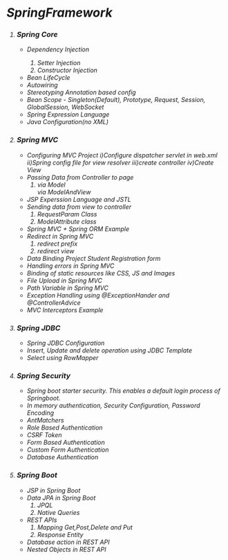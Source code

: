 <i>
  <h1>SpringFramework</h1>

<ol>
  <li><h3>Spring Core</h3>
  <ul>
    <li>Dependency Injection</li>
    <ol>
      <li>Setter Injection</li>
      <li>Constructor Injection</li>
    </ol>
    <li>Bean LifeCycle</li>
    <li>Autowiring</li>
    <li>Stereotyping Annotation based config</li>
    <li>Bean Scope - Singleton(Default), Prototype, Request, Session, GlobalSession, WebSocket</li>
    <li>Spring Expression Language</li>
    <li>Java Configuration(no XML)</li>
  </ul>
</li>

  <li><h3>Spring MVC</h3>
  <ul>
<li>Configuring MVC Project
i)Configure dispatcher servlet in web.xml
ii)Spring config file for view resolver
iii)create controller
iv)Create View
    </li>
<li>Passing Data from Controller to page
  <ol>
    <li>via Model</li>
    </li>via ModelAndView</li>
  </ol>
  </li>
    <li>JSP Experssion Language and JSTL</li>
<li>Sending data from view to controller
  <ol>
    <li>RequestParam Class</li>
    <li>ModelAttribute class</li>
  </ol>
    </li>
    <li>Spring MVC + Spring ORM Example</li>
<li>Redirect in Spring MVC
  <ol>
    <li>redirect prefix</li>
    <li>redirect view</li>
  </ol>
    </li>
    <li>Data Binding Project Student Registration form</li>
    <li>Handling errors in Spring MVC</li>
    <li>Binding of static resources like CSS, JS and Images</li>
    <li>File Upload in Spring MVC</li>
    <li>Path Variable in Spring MVC</li>
    <li>Exception Handling using @ExceptionHander and @ControllerAdvice</li>
    <li>MVC Interceptors Example</li>
  </ul>
  </li>


  <li><h3> Spring JDBC</h3>
  <ul>
    <li>Spring JDBC Configuration</li>
    <li>Insert, Update and delete operation using JDBC Template</li>
    <li>Select using RowMapper</li>
  </ul>
  </li>


<li><h3>Spring Security</h3>
  <ul>
    <li>Spring boot starter security. This enables a default login process of Springboot.</li>
    <li>In memory authentication, Security Configuration, Password Encoding</li>
    <li>AntMatchers</li>
    <li>Role Based Authentication</li>
    <li>CSRF Token</li>
    <li>Form Based Authentication</li>
    <li>Custom Form Authentication</li>
    <li>Database Authentication</li>
  </ul>
  </li>


  <li><h3>Spring Boot</h3>
    <ul>
      <li>JSP in Spring Boot</li>
<li>Data JPA in Spring Boot
  <ol>
    <li>JPQL</li>
    <li>Native Queries</li>
  </ol>
      </li>
<li>REST APIs
  <ol>
    <li>Mapping Get,Post,Delete and Put</li>
    <li>Response Entity</li>
  </ol>
      </li>
      <li>Database action in REST API</li>
      <li>Nested Objects in REST API</li>
      <ul>
  </li>
  </ol>
  
</i>
